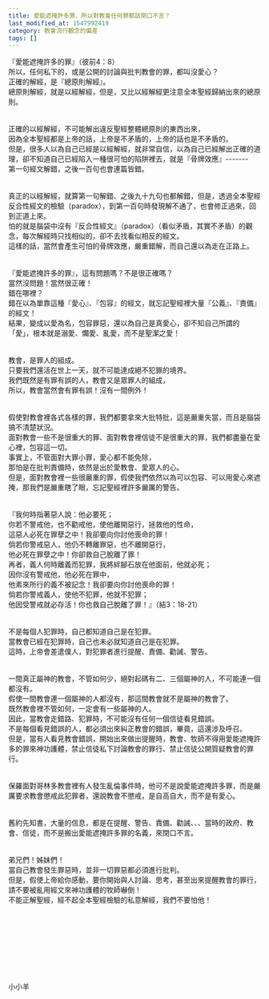 ```yaml
---
title: 愛能遮掩許多罪，所以對教會任何罪都該閉口不言？
last_modified_at: 1547992419
category: 教會流行觀念的偏差
tags: []
---
```


『愛能遮掩許多的罪』（彼前4：8）<br>所以，任何私下的，或是公開的討論與批判教會的罪，都叫沒愛心？<br><!--more-->正確的解經，是『總原則解經』。<br>總原則解經，就是以經解經，但是，又比以經解經更注意全本聖經歸納出來的總原則。<br><br><br>正確的以經解經，不可能解出違反聖經整體總原則的東西出來，<br>因為全本聖經都是上帝的話，上帝是不矛盾的，上帝的話也是不矛盾的。<br>但是，很多人以為自己已經是以經解經，就非常自信，以為自己已經解出正確的道理，卻不知道自己已經陷入一種很可怕的陷阱裡去，就是『骨牌效應』-------<br>第一句經文解錯，之後一百句也會連篇皆錯。<br><br><br>真正的以經解經，就算第一句解錯、之後九十九句也都解錯，但是，透過全本聖經反合性經文的檢驗（paradox），到第一百句時發現解不通了，也會修正過來，回到正道上來。<br>怕的就是腦袋中沒有『反合性經文』（paradox）（看似矛盾，其實不矛盾）的觀念，每次解經時只找相似的，卻不去找看似相反的經文。<br>這樣的話，當然會產生可怕的骨牌效應，嚴重錯解，而自己還以為走在正路上。<br><br><br>『愛能遮掩許多的罪』，這有問題嗎？不是很正確嗎？<br>當然沒問題！當然很正確！<br>錯在哪裡？<br>錯在以為單靠這種『愛心』、『包容』的經文，就忘記聖經裡大量『公義』、『責備』的經文！<br>結果，變成以愛為名，包容罪惡，還以為自己是真愛心，卻不知自己所謂的「愛」，根本就是溺愛、爛愛、亂愛，而不是聖潔之愛！<br><br><br>教會，是罪人的組成。<br>只要我們還活在世上一天，就不可能達成絕不犯罪的境界。<br>我們既然是有罪有誤的人，教會又是眾罪人的組成，<br>所以，教會當然會有罪有誤！沒有一間例外！<br><br><br>假使對教會裡各式各樣的罪，我們都要拿來大批特批，這是嚴重失當，而且是腦袋搞不清楚狀況。<br>面對教會一些不是很重大的罪、面對教會裡信徒不是很重大的罪，我們都盡量在愛心裡，包容這一切。<br>事實上，不管面對大罪小罪，愛心都不能免除，<br>那怕是在批判責備時，依然是出於愛教會、愛眾人的心。<br>但是，面對教會裡一些很嚴重的罪，假使我們依然以為可以包容、可以用愛心來遮掩，那我們是嚴重瞎了眼，忘記聖經裡許多嚴厲的警告。<br><br><br>『我何時指著惡人說：他必要死；<br>你若不警戒他，也不勸戒他，使他離開惡行，拯救他的性命，<br>這惡人必死在罪孽之中！我卻要向你討他喪命的罪！<br>倘若你警戒惡人，他仍不轉離罪惡，也不離開惡行，<br>他必死在罪孽之中！你卻救自己脫離了罪！<br>再者，義人何時離義而犯罪，我將絆腳石放在他面前，他就必死；<br>因你沒有警戒他，他必死在罪中，<br>他素來所行的義不被記念！我卻要向你討他喪命的罪！<br>倘若你警戒義人，使他不犯罪，他就不犯罪；<br>他因受警戒就必存活！你也救自己脫離了罪！』（結3：18-21）<br><br><br>不是每個人犯罪時，自己都知道自己是在犯罪。<br>當教會已經在犯罪時，自己也未必就知道自己是在犯罪。<br>這時，上帝會差遣僕人，對犯罪者進行提醒、責備、勸誡、警告。<br><br><br>一間真正屬神的教會，不管如何少，絕對起碼有二、三個屬神的人，不可能連一個都沒有。<br>假使一間教會連一個屬神的人都沒有，那這間教會就不是屬神的教會了。<br>既然教會裡不管如何，一定會有一些屬神的人。<br>因此，當教會走錯路、犯罪時，不可能沒有任何一個信徒看見錯誤。<br>不是每個看見錯誤的人，都必須出來糾正教會的錯誤，畢竟，這還涉及呼召。<br>但是，當有人看見教會錯誤，開始出來做出提醒時，教會、牧師不得用愛能遮掩許多的罪來神功護體，禁止信徒私下討論教會的罪行、禁止信徒公開質疑教會的罪行。<br><br><br>保羅面對哥林多教會裡有人發生亂倫事件時，他可不是說愛能遮掩許多罪，而是嚴厲要求教會懲戒此犯罪者，還說教會不懲戒，是自高自大，而不是有愛心。<br><br><br>舊約先知書，大量的信息，都是在提醒、警告、責備、勸誡、、、當時的政府、教會、信徒，而不是搬出愛能遮掩許多罪的名義，來閉口不言。<br><br><br>弟兄們！姊妹們！<br>當自己教會發生罪惡時，並非一切罪惡都必須進行批判。<br>但是，假使上帝給你感動，要你開始與人討論、思考，甚至出來提醒教會的罪行，<br>請不要被亂用經文來神功護體的牧師嚇倒！<br>不能正解聖經，經不起全本聖經檢驗的私意解經，我們不要怕他！<br><br><br><br><br><br><br><br><br><br>小小羊<br>
